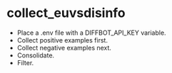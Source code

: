 # collect_euvsdisinfo
- Place a .env file with a DIFFBOT_API_KEY variable.
- Collect positive examples first.
- Collect negative examples next.
- Consolidate.
- Filter.
